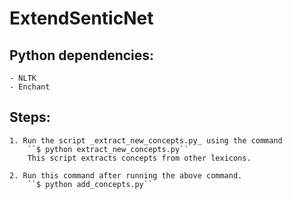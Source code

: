# ExtendSenticNet


## Python dependencies:
	- NLTK
	- Enchant

## Steps:
	1. Run the script _extract_new_concepts.py_ using the command
		``$ python extract_new_concepts.py``
		This script extracts concepts from other lexicons.

	2. Run this command after running the above command.
		``$ python add_concepts.py``

	
